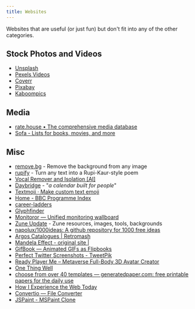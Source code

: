 ```yaml
---
title: Websites
---
```


Websites that are useful (or just fun) but don't fit into any of the other categories.

## Stock Photos and Videos

- [Unsplash](https://unsplash.com/)
- [Pexels Videos](https://www.pexels.com/videos/)
- [Coverr](https://coverr.co/)
- [Pixabay](https://pixabay.com/)
- [Kaboompics](https://kaboompics.com/)

## Media

- [rate.house • The comprehensive media database](https://rate.house/)
- [Sofa - Lists for books, movies, and more](https://www.sofahq.com/)

## Misc

- [remove.bg](https://www.remove.bg/) - Remove the background from any image
- [rupify](https://www.rupify.fun/) - Turn any text into a Rupi-Kaur-style poem
- [Vocal Remover and Isolation [AI]](https://vocalremover.org/)
- [Daybridge](https://daybridge.com) - "_a calendar built for people_"
- [Textmoji · Make custom text emoji](https://textmoji.app/)
- [Home - BBC Programme Index](https://genome.ch.bbc.co.uk/)
- [career-ladders](https://career-ladders.dev/)
- [Glyphfinder](https://www.glyphfinder.com/)
- [Monitoror — Unified monitoring wallboard](https://monitoror.com/)
- [Zune Update](https://www.zuneupdate.com/) - Zune resources, images, tools, backgrounds
- [napolux/1000ideas: A github repository for 1000 free ideas](https://github.com/napolux/1000ideas)
- [Argos Catalogues | Retromash](https://retromash.com/argos/)
- [Mandela Effect - original site |](https://mandelaeffect.com/)
- [GifBook — Animated GIFs as Flipbooks](https://gifbook.io/)
- [Perfect Twitter Screenshots - TweetPik](https://tweetpik.com/)
- [Ready Player Me – Metaverse Full-Body 3D Avatar Creator](https://readyplayer.me/)
- [One Thing Well](https://onethingwell.org/)
- [choose from over 40 templates — generatedpaper.com: free printable papers for the daily use](http://generatedpaper.com/en)
- [How I Experience the Web Today](https://how-i-experience-web-today.com/detail.html)
- [Convertio — File Converter](https://convertio.co/)
- [JSPaint - MSPaint Clone](https://jspaint.app/#local:a63944244c7d3)

